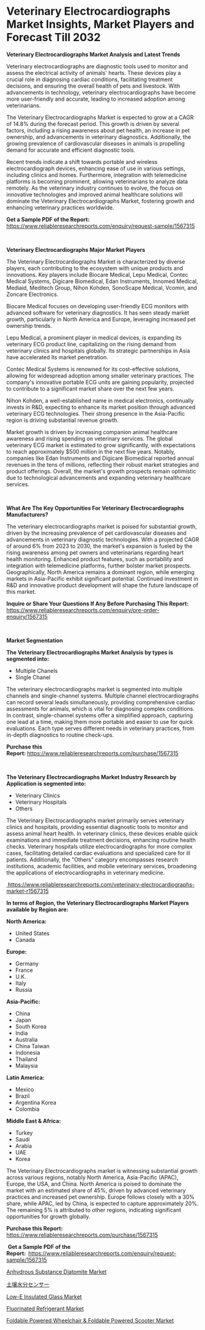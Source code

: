 <p><h1>Veterinary Electrocardiographs Market Insights, Market Players and Forecast Till 2032</h1></p><p><strong>Veterinary Electrocardiographs Market Analysis and Latest Trends</strong></p>
<p><p>Veterinary electrocardiographs are diagnostic tools used to monitor and assess the electrical activity of animals' hearts. These devices play a crucial role in diagnosing cardiac conditions, facilitating treatment decisions, and ensuring the overall health of pets and livestock. With advancements in technology, veterinary electrocardiographs have become more user-friendly and accurate, leading to increased adoption among veterinarians.</p><p>The Veterinary Electrocardiographs Market is expected to grow at a CAGR of 14.8% during the forecast period. This growth is driven by several factors, including a rising awareness about pet health, an increase in pet ownership, and advancements in veterinary diagnostics. Additionally, the growing prevalence of cardiovascular diseases in animals is propelling demand for accurate and efficient diagnostic tools.</p><p>Recent trends indicate a shift towards portable and wireless electrocardiograph devices, enhancing ease of use in various settings, including clinics and homes. Furthermore, integration with telemedicine platforms is becoming prominent, allowing veterinarians to analyze data remotely. As the veterinary industry continues to evolve, the focus on innovative technologies and improved animal healthcare solutions will dominate the Veterinary Electrocardiographs Market, fostering growth and enhancing veterinary practices worldwide.</p></p>
<p><strong>Get a Sample PDF of the Report:&nbsp;</strong> <a href="https://www.reliableresearchreports.com/enquiry/request-sample/1567315?utm_campaign=38&utm_medium=2&utm_source=Github&utm_content=ia&utm_term=23032025&utm_id=veterinary-electrocardiographs">https://www.reliableresearchreports.com/enquiry/request-sample/1567315</a></p>
<p>&nbsp;</p>
<p><strong>Veterinary Electrocardiographs Major Market Players</strong></p>
<p><p>The Veterinary Electrocardiographs Market is characterized by diverse players, each contributing to the ecosystem with unique products and innovations. Key players include Biocare Medical, Lepu Medical, Contec Medical Systems, Digicare Biomedical, Edan Instruments, Innomed Medical, Mediaid, Meditech Group, Nihon Kohden, SonoScape Medical, Vcomin, and Zoncare Electronics.</p><p>Biocare Medical focuses on developing user-friendly ECG monitors with advanced software for veterinary diagnostics. It has seen steady market growth, particularly in North America and Europe, leveraging increased pet ownership trends.</p><p>Lepu Medical, a prominent player in medical devices, is expanding its veterinary ECG product line, capitalizing on the rising demand from veterinary clinics and hospitals globally. Its strategic partnerships in Asia have accelerated its market penetration.</p><p>Contec Medical Systems is renowned for its cost-effective solutions, allowing for widespread adoption among smaller veterinary practices. The company's innovative portable ECG units are gaining popularity, projected to contribute to a significant market share over the next few years.</p><p>Nihon Kohden, a well-established name in medical electronics, continually invests in R&D, expecting to enhance its market position through advanced veterinary ECG technologies. Their strong presence in the Asia-Pacific region is driving substantial revenue growth.</p><p>Market growth is driven by increasing companion animal healthcare awareness and rising spending on veterinary services. The global veterinary ECG market is estimated to grow significantly, with expectations to reach approximately $500 million in the next five years. Notably, companies like Edan Instruments and Digicare Biomedical reported annual revenues in the tens of millions, reflecting their robust market strategies and product offerings. Overall, the market's growth prospects remain optimistic due to technological advancements and expanding veterinary healthcare services.</p></p>
<p>&nbsp;</p>
<p><strong>What Are The Key Opportunities For Veterinary Electrocardiographs Manufacturers?</strong></p>
<p><p>The veterinary electrocardiographs market is poised for substantial growth, driven by the increasing prevalence of pet cardiovascular diseases and advancements in veterinary diagnostic technologies. With a projected CAGR of around 6% from 2023 to 2030, the market's expansion is fueled by the rising awareness among pet owners and veterinarians regarding heart health monitoring. Enhanced product features, such as portability and integration with telemedicine platforms, further bolster market prospects. Geographically, North America remains a dominant region, while emerging markets in Asia-Pacific exhibit significant potential. Continued investment in R&D and innovative product development will shape the future landscape of this market.</p></p>
<p><strong>Inquire or Share Your Questions If Any Before Purchasing This Report:</strong> <a href="https://www.reliableresearchreports.com/enquiry/pre-order-enquiry/1567315?utm_campaign=38&utm_medium=2&utm_source=Github&utm_content=ia&utm_term=23032025&utm_id=veterinary-electrocardiographs">https://www.reliableresearchreports.com/enquiry/pre-order-enquiry/1567315</a></p>
<p>&nbsp;</p>
<p><strong>Market Segmentation</strong></p>
<p><strong>The Veterinary Electrocardiographs Market Analysis by types is segmented into:</strong></p>
<p><ul><li>Multiple Chanels</li><li>Single Chanel</li></ul></p>
<p><p>The veterinary electrocardiographs market is segmented into multiple channels and single-channel systems. Multiple channel electrocardiographs can record several leads simultaneously, providing comprehensive cardiac assessments for animals, which is vital for diagnosing complex conditions. In contrast, single-channel systems offer a simplified approach, capturing one lead at a time, making them more portable and easier to use for quick evaluations. Each type serves different needs in veterinary practices, from in-depth diagnostics to routine check-ups.</p></p>
<p><strong>Purchase this Report:&nbsp;</strong><a href="https://www.reliableresearchreports.com/purchase/1567315?utm_campaign=38&utm_medium=2&utm_source=Github&utm_content=ia&utm_term=23032025&utm_id=veterinary-electrocardiographs">https://www.reliableresearchreports.com/purchase/1567315</a></p>
<p>&nbsp;</p>
<p><strong>The Veterinary Electrocardiographs Market Industry Research by Application is segmented into:</strong></p>
<p><ul><li>Veterinary Clinics</li><li>Veterinary Hospitals</li><li>Others</li></ul></p>
<p><p>The Veterinary Electrocardiographs market primarily serves veterinary clinics and hospitals, providing essential diagnostic tools to monitor and assess animal heart health. In veterinary clinics, these devices enable quick examinations and immediate treatment decisions, enhancing routine health checks. Veterinary hospitals utilize electrocardiographs for more complex cases, facilitating detailed cardiac evaluations and specialized care for ill patients. Additionally, the "Others" category encompasses research institutions, academic facilities, and mobile veterinary services, broadening the applications of electrocardiographs in veterinary medicine.</p></p>
<p><a href="https://www.reliableresearchreports.com/veterinary-electrocardiographs-market-r1567315?utm_campaign=38&utm_medium=2&utm_source=Github&utm_content=ia&utm_term=23032025&utm_id=veterinary-electrocardiographs">&nbsp;https://www.reliableresearchreports.com/veterinary-electrocardiographs-market-r1567315</a></p>
<p><strong>In terms of Region, the Veterinary Electrocardiographs Market Players available by Region are:</strong></p>
<p>
    <p> <strong> North America: </strong>
        <ul>
            <li>United States</li>
            <li>Canada</li>
        </ul>
        </p> 
    <p> <strong> Europe: </strong>
        <ul>
            <li>Germany</li>
            <li>France</li>
            <li>U.K.</li>
            <li>Italy</li>
            <li>Russia</li>
        </ul>
        </p> 
    <p> <strong> Asia-Pacific: </strong>
        <ul>
            <li>China</li>
            <li>Japan</li>
            <li>South Korea</li>
            <li>India</li>
            <li>Australia</li>
            <li>China Taiwan</li>
            <li>Indonesia</li>
            <li>Thailand</li>
            <li>Malaysia</li>
        </ul>
        </p> 
    <p> <strong> Latin America: </strong>
        <ul>
            <li>Mexico</li>
            <li>Brazil</li>
            <li>Argentina Korea</li>
            <li>Colombia</li>
        </ul>
        </p> 
    <p> <strong> Middle East & Africa: </strong>
        <ul>
            <li>Turkey</li>
            <li>Saudi</li>
            <li>Arabia</li>
            <li>UAE</li>
            <li>Korea</li>
        </ul>
    </p>
    </p>
<p><p>The Veterinary Electrocardiographs market is witnessing substantial growth across various regions, notably North America, Asia-Pacific (APAC), Europe, the USA, and China. North America is poised to dominate the market with an estimated share of 45%, driven by advanced veterinary practices and increased pet ownership. Europe follows closely with a 30% share, while APAC, led by China, is expected to capture approximately 20%. The remaining 5% is attributed to other regions, indicating significant opportunities for growth globally.</p></p>
<p><strong>Purchase this Report: </strong><a href="https://www.reliableresearchreports.com/purchase/1567315?utm_campaign=38&utm_medium=2&utm_source=Github&utm_content=ia&utm_term=23032025&utm_id=veterinary-electrocardiographs">https://www.reliableresearchreports.com/purchase/1567315</a></p>
<p>&nbsp;<strong>Get a Sample PDF of the Report:&nbsp;&nbsp;</strong><a href="https://www.reliableresearchreports.com/enquiry/request-sample/1567315?utm_campaign=38&utm_medium=2&utm_source=Github&utm_content=ia&utm_term=23032025&utm_id=veterinary-electrocardiographs">https://www.reliableresearchreports.com/enquiry/request-sample/1567315</a></p>
<p><strong></strong></p>
<p><p><a href="https://github.com/sekohlorik/Market-Research-Report-List-1/blob/main/anhydrous-substance-diatomite-market.md?utm_campaign=38&utm_medium=2&utm_source=Github&utm_content=ia&utm_term=23032025&utm_id=veterinary-electrocardiographs">Anhydrous Substance Diatomite Market</a></p><p><a href="https://github.com/mohamedbakry57/Market-Research-Report-List-7/blob/main/252774148174.md?utm_campaign=38&utm_medium=2&utm_source=Github&utm_content=ia&utm_term=23032025&utm_id=veterinary-electrocardiographs">土壌水分センサー</a></p><p><a href="https://github.com/avirsuckra/Market-Research-Report-List-1/blob/main/low-e-insulated-glass-market.md?utm_campaign=38&utm_medium=2&utm_source=Github&utm_content=ia&utm_term=23032025&utm_id=veterinary-electrocardiographs">Low-E Insulated Glass Market</a></p><p><a href="https://github.com/nicoytabiz7/Market-Research-Report-List-1/blob/main/fluorinated-refrigerant-market.md?utm_campaign=38&utm_medium=2&utm_source=Github&utm_content=ia&utm_term=23032025&utm_id=veterinary-electrocardiographs">Fluorinated Refrigerant Market</a></p><p><a href="https://github.com/brabolyrah3h/Market-Research-Report-List-1/blob/main/foldable-powered-wheelchair-foldable-powered-scooter-market.md?utm_campaign=38&utm_medium=2&utm_source=Github&utm_content=ia&utm_term=23032025&utm_id=veterinary-electrocardiographs">Foldable Powered Wheelchair & Foldable Powered Scooter Market</a></p></p>